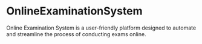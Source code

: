 # OnlineExaminationSystem
Online Examination System is a user-friendly platform designed to automate and streamline the process of conducting exams online. 
